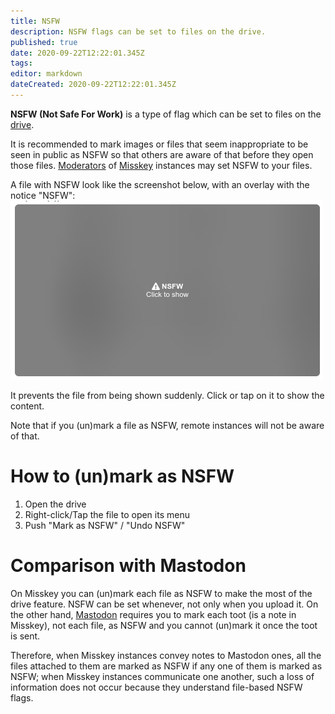 ```yaml
---
title: NSFW
description: NSFW flags can be set to files on the drive.
published: true
date: 2020-09-22T12:22:01.345Z
tags: 
editor: markdown
dateCreated: 2020-09-22T12:22:01.345Z
---
```


<!-- This translation is based on the Japanese version of this article as of Sep 22, 2020. -->

**NSFW (Not Safe For Work)** is a type of flag which can be set to files on the [drive](/function/drive).

It is recommended to mark images or files that seem inappropriate to be seen in public as NSFW so that others are aware of that before they open those files. [Moderators](/function/moderator) of [Misskey](/software/misskey) instances may set NSFW to your files.

A file with NSFW look like the screenshot below, with an overlay with the notice "NSFW":
![2020-09-22_20-53.png](/en_us/function/nsfw/2020-09-22_20-53.png)

It prevents the file from being shown suddenly. Click or tap on it to show the content.

Note that if you (un)mark a file as NSFW, remote instances will not be aware of that.

# How to (un)mark as NSFW

1. Open the drive
2. Right-click/Tap the file to open its menu
3. Push "Mark as NSFW" / "Undo NSFW"

# Comparison with Mastodon

On Misskey you can (un)mark each file as NSFW to make the most of the drive feature. NSFW can be set whenever, not only when you upload it. On the other hand, [Mastodon](/software/mastodon) requires you to mark each toot (is a note in Misskey), not each file, as NSFW and you cannot (un)mark it once the toot is sent.

Therefore, when Misskey instances convey notes to Mastodon ones, all the files attached to them are marked as NSFW if any one of them is marked as NSFW; when Misskey instances communicate one another, such a loss of information does not occur because they understand file-based NSFW flags.

